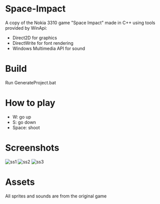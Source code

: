 # Space-Impact
A copy of the Nokia 3310 game "Space Impact" made in C++ using tools provided by WinApi:
  - Direct2D for graphics
  - DirectWrite for font rendering
  - Windows Multimedia API for sound
  
# Build
Run GenerateProject.bat

# How to play
  - W: go up
  - S: go down
  - Space: shoot
  
# Screenshots
![ss1](https://user-images.githubusercontent.com/61079773/128534800-ada476b2-a67f-40a6-8ed8-a0df2f666209.png)
![ss2](https://user-images.githubusercontent.com/61079773/128534808-3e5aeba5-5740-464c-9dc5-2783cc541e3e.png)
![ss3](https://user-images.githubusercontent.com/61079773/128534818-3228ff55-8924-4d6d-bbb1-4d17fdacc0e7.png)

# Assets
All sprites and sounds are from the original game
